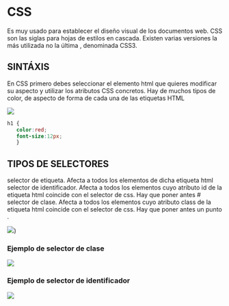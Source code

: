 # CSS

Es muy usado para establecer el diseño visual de los documentos web. CSS son las siglas para hojas de estilos en cascada. Existen varias versiones la más utilizada no la última , denominada 
CSS3.


## SINTÁXIS

En CSS primero debes seleccionar el elemento html que quieres modificar su aspecto y utilizar los atributos CSS concretos. Hay de muchos tipos de color, de aspecto de forma de cada una de las etiquetas HTML

![](https://oregoom.com/wp-content/uploads/sites/9/2022/04/sintaxis-en-css3.jpg)

```css
h1 {
   color:red;
   font-size:12px;
   }
```

## TIPOS DE SELECTORES

selector de etiqueta. Afecta a todos los elementos de dicha etiqueta html
selector de identificador. Afecta a todos los elementos cuyo atributo id de la etiqueta html coincide con el selector de css. Hay que poner antes #
selector de clase. Afecta a todos los elementos cuyo atributo class de la etiqueta html coincide con el selector de css. Hay que poner antes un punto .


![](https://studyopedia.com/wp-content/uploads/2017/07/CSS-Selectors.png))


### Ejemplo de selector de clase

![](https://i.ytimg.com/vi/bKsYu1w9W20/maxresdefault.jpg)

### Ejemplo de selector de identificador

![](https://i.pinimg.com/originals/36/10/4e/36104eb5010d322ef84dcc91135f270d.jpg)
